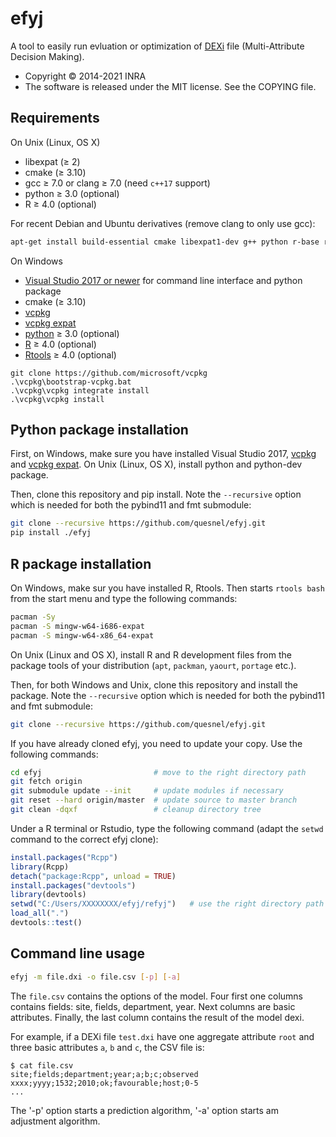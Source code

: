 # efyj

A tool to easily run evluation or optimization of
[DEXi](https://kt.ijs.si/MarkoBohanec/dexi.html) file (Multi-Attribute
Decision Making).

* Copyright © 2014-2021 INRA
* The software is released under the MIT license. See the COPYING file.

## Requirements

On Unix (Linux, OS X)

* libexpat (≥ 2)
* cmake (≥ 3.10)
* gcc ≥ 7.0 or clang ≥ 7.0 (need `c++17` support)
* python ≥ 3.0 (optional)
* R ≥ 4.0 (optional)

For recent Debian and Ubuntu derivatives (remove clang to only use gcc):

````bash
apt-get install build-essential cmake libexpat1-dev g++ python r-base r-base-dev
````

On Windows

* [Visual Studio 2017 or newer](https://visualstudio.microsoft.com/fr/downloads/) for command line interface and python package
* cmake (≥ 3.10)
* [vcpkg](https://github.com/microsoft/vcpkg)
* [vcpkg expat](https://github.com/microsoft/vcpkg/tree/master/ports/expat)
* [python](https://www.python.org/downloads/windows/) ≥ 3.0 (optional)
* [R](https://www.r-project.org/) ≥ 4.0 (optional)
* [Rtools](https://cran.r-project.org/bin/windows/Rtools/) ≥ 4.0 (optional)

````
git clone https://github.com/microsoft/vcpkg
.\vcpkg\bootstrap-vcpkg.bat
.\vcpkg\vcpkg integrate install
.\vcpkg\vcpkg install
````

## Python package installation

First, on Windows, make sure you have installed Visual Studio 2017, [vcpkg](https://github.com/microsoft/vcpkg) and [vcpkg expat](https://github.com/microsoft/vcpkg/tree/master/ports/expat). On Unix (Linux, OS X), install python and python-dev package. 

Then, clone this repository and pip install. Note the `--recursive` option which is needed for both the pybind11 and fmt submodule:

````bash
git clone --recursive https://github.com/quesnel/efyj.git
pip install ./efyj
````

## R package installation

On Windows, make sur you have installed R, Rtools. Then starts  `rtools bash` from the start menu and type the following commands:

````bash
pacman -Sy
pacman -S mingw-w64-i686-expat
pacman -S mingw-w64-x86_64-expat
````

On Unix (Linux and OS X), install R and R development files from the package tools of your distribution (`apt`, `packman`, `yaourt`, `portage` etc.).

Then, for both Windows and Unix,  clone this repository and install the package. Note the `--recursive` option which is needed for both the pybind11 and fmt submodule:

````bash
git clone --recursive https://github.com/quesnel/efyj.git
````

If you have already cloned efyj, you need to update your copy. Use the following commands:

````bash
cd efyj                         # move to the right directory path
git fetch origin
git submodule update --init     # update modules if necessary
git reset --hard origin/master  # update source to master branch
git clean -dqxf                 # cleanup directory tree
````

Under a R terminal or Rstudio, type the following command (adapt the `setwd` command to the correct efyj clone):

````R
install.packages("Rcpp")
library(Rcpp)
detach("package:Rcpp", unload = TRUE)
install.packages("devtools")
library(devtools)
setwd("C:/Users/XXXXXXXX/efyj/refyj")	# use the right directory path
load_all(".")
devtools::test()
````

## Command line usage

````bash
efyj -m file.dxi -o file.csv [-p] [-a]
````

The `file.csv` contains the options of the model. Four first one
columns contains fields: site, fields, department, year. Next columns
are basic attributes. Finally, the last column contains the result of
the model dexi.

For example, if a DEXi file `test.dxi` have one aggregate attribute
`root` and three basic attributes `a`, `b` and `c`, the CSV file is:

	$ cat file.csv
	site;fields;department;year;a;b;c;observed
	xxxx;yyyy;1532;2010;ok;favourable;host;0-5
	...

The '-p' option starts a prediction algorithm, '-a' option starts am
adjustment algorithm.
